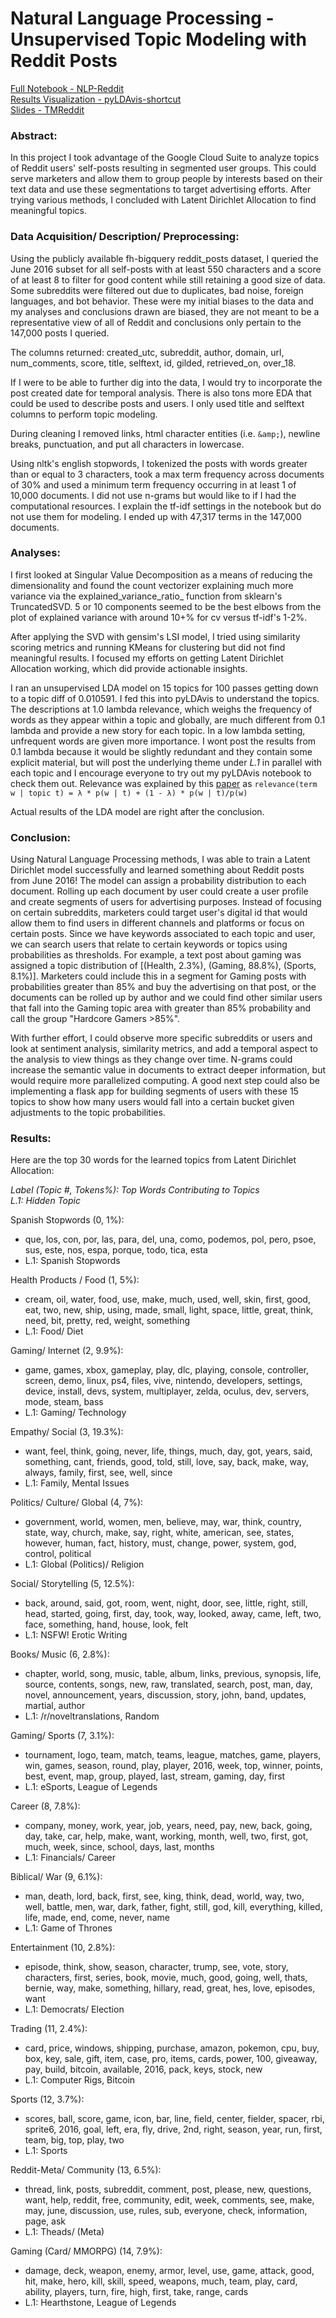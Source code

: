# Natural Language Processing - Unsupervised Topic Modeling with Reddit Posts

[Full Notebook - NLP-Reddit](NLP-Reddit.ipynb) <br>
[Results Visualization - pyLDAvis-shortcut](pyLDAvis-shortcut.ipynb) <br>
[Slides - TMReddit](TMReddit.pdf)


### Abstract:
In this project I took advantage of the Google Cloud Suite to analyze topics of Reddit users' self-posts resulting in segmented user groups. This could serve marketers and allow them to group people by interests based on their text data and use these segmentations to target advertising efforts. After trying various methods, I concluded with Latent Dirichlet Allocation to find meaningful topics.

### Data Acquisition/ Description/ Preprocessing:
Using the publicly available fh-bigquery reddit_posts dataset, I queried the June 2016 subset for all self-posts with at least 550 characters and a score of at least 8 to filter for good content while still retaining a good size of data. Some subreddits were filtered out due to duplicates, bad noise, foreign languages, and bot behavior. These were my initial biases to the data and my analyses and conclusions drawn are biased, they are not meant to be a representative view of all of Reddit and conclusions only pertain to the 147,000 posts I queried.

The columns returned: created_utc, subreddit, author, domain, url, num_comments, score, title, selftext, id, gilded, retrieved_on, over_18.

If I were to be able to further dig into the data, I would try to incorporate the post created date for temporal analysis. There is also tons more EDA that could be used to describe posts and users. I only used title and selftext columns to perform topic modeling.

During cleaning I removed links, html character entities (i.e. `&amp;`), newline breaks, punctuation, and put all characters in lowercase.

Using nltk's english stopwords, I tokenized the posts with words greater than or equal to 3 characters, took a max term frequency across documents of 30% and used a minimum term frequency occurring in at least 1 of 10,000 documents. I did not use n-grams but would like to if I had the computational resources. I explain the tf-idf settings in the notebook but do not use them for modeling. I ended up with 47,317 terms in the 147,000 documents.

### Analyses:
I first looked at Singular Value Decomposition as a means of reducing the dimensionality and found the count vectorizer explaining much more variance via the explained_variance_ratio_ function from sklearn's TruncatedSVD. 5 or 10 components seemed to be the best elbows from the plot of explained variance with around 10+% for cv versus tf-idf's 1-2%.

After applying the SVD with gensim's LSI model, I tried using similarity scoring metrics and running KMeans for clustering but did not find meaningful results. I focused my efforts on getting Latent Dirichlet Allocation working,  which did provide actionable insights.

I ran an unsupervised LDA model on 15 topics for 100 passes getting down to a topic diff of 0.010591. I fed this into pyLDAvis to understand the topics. The descriptions at 1.0 lambda relevance, which weighs the frequency of words as they appear within a topic and globally, are much different from 0.1 lambda and provide a new story for each topic. In a low lambda setting, unfrequent words are given more importance. I wont post the results from 0.1 lambda because it would be slightly redundant and they contain some explicit material, but will post the underlying theme under *L.1* in parallel with each topic and I encourage everyone to try out my pyLDAvis notebook to check them out. Relevance was explained by this [paper](https://nlp.stanford.edu/events/illvi2014/papers/sievert-illvi2014.pdf) as `relevance(term w | topic t) = λ * p(w | t) + (1 - λ) * p(w | t)/p(w)`

Actual results of the LDA model are right after the conclusion.

### Conclusion:
Using Natural Language Processing methods, I was able to train a Latent Dirichlet model successfully and learned something about Reddit posts from June 2016! The model can assign a probability distribution to each document. Rolling up each document by user could create a user profile and create segments of users for advertising purposes. Instead of focusing on certain subreddits, marketers could target user's digital id that would allow them to find users in different channels and platforms or focus on certain posts. Since we have keywords associated to each topic and user, we can search users that relate to certain keywords or topics using probabilities as thresholds. For example, a text post about gaming was assigned a topic distribution of [(Health, 2.3%), (Gaming, 88.8%), (Sports, 8.1%)]. Marketers could include this in a segment for Gaming posts with probabilities greater than 85% and buy the advertising on that post, or the documents can be rolled up by author and we could find other similar users that fall into the Gaming topic area with greater than 85% probability and call the group "Hardcore Gamers >85%".

With further effort, I could observe more specific subreddits or users and look at sentiment analysis, similarity metrics, and add a temporal aspect to the analysis to view things as they change over time. N-grams could increase the semantic value in documents to extract deeper information, but would require more parallelized computing. A good next step could also be implementing a flask app for building segments of users with these 15 topics to show how many users would fall into a certain bucket given adjustments to the topic probabilities.

### Results:
Here are the top 30 words for the learned topics from Latent Dirichlet Allocation:

*Label (Topic #, Tokens%): Top Words Contributing to Topics* <br>
*L.1: Hidden Topic*


Spanish Stopwords (0, 1%):
 - que, los, con, por, las, para, del, una, como, podemos, pol, pero, psoe, sus, este, nos, espa, porque, todo, tica, esta
 - L.1: Spanish Stopwords

Health Products / Food (1, 5%):
 - cream, oil, water, food, use, make, much, used, well, skin, first, good, eat, two, new, ship, using, made, small, light, space, little, great, think, need, bit, pretty, red, weight, something
 - L.1: Food/ Diet

Gaming/ Internet (2, 9.9%):
 - game, games, xbox, gameplay, play, dlc, playing, console, controller, screen, demo, linux, ps4, files, vive, nintendo, developers, settings, device, install, devs, system, multiplayer, zelda, oculus, dev, servers, mode, steam, bass
 - L.1: Gaming/ Technology

Empathy/ Social (3, 19.3%):
 - want, feel, think, going, never, life, things, much, day, got, years, said, something, cant, friends, good, told, still, love, say, back, make, way, always, family, first, see, well, since
 - L.1: Family, Mental Issues

Politics/ Culture/ Global (4, 7%):
 - government, world, women, men, believe, may, war, think, country, state, way, church, make, say, right, white, american, see, states, however, human, fact, history, must, change, power, system, god, control, political
 - L.1: Global (Politics)/ Religion

Social/ Storytelling (5, 12.5%):
 - back, around, said, got, room, went, night, door, see, little, right, still, head, started, going, first, day, took, way, looked, away, came, left, two, face, something, hand, house, look, felt
 - L.1: NSFW! Erotic Writing

Books/ Music (6, 2.8%):
 - chapter, world, song, music, table, album, links, previous, synopsis, life, source, contents, songs, new, raw, translated, search, post, man, day, novel, announcement, years, discussion, story, john, band, updates, martial, author
 - L.1: /r/noveltranslations, Random

Gaming/ Sports (7, 3.1%):  
 - tournament, logo, team, match, teams, league, matches, game, players, win, games, season, round, play, player, 2016, week, top, winner, points, best, event, map, group, played, last, stream, gaming, day, first
 - L.1: eSports, League of Legends

Career (8, 7.8%):
 - company, money, work, year, job, years, need, pay, new, back, going, day, take, car, help, make, want, working, month, well, two, first, got, much, week, since, school, days, last, months
 - L.1: Financials/ Career

Biblical/ War (9, 6.1%):
 - man, death, lord, back, first, see, king, think, dead, world, way, two, well, battle, men, war, dark, father, fight, still, god, kill, everything, killed, life, made, end, come, never, name
 - L.1: Game of Thrones

Entertainment (10, 2.8%):  
 - episode, think, show, season, character, trump, see, vote, story, characters, first, series, book, movie, much, good, going, well, thats, bernie, way, make, something, hillary, read, great, hes, love, episodes, want
 - L.1: Democrats/ Election

Trading (11, 2.4%):
 - card, price, windows, shipping, purchase, amazon, pokemon, cpu, buy, box, key, sale, gift, item, case, pro, items, cards, power, 100, giveaway, pay, build, bitcoin, available, 2016, pack, keys, stock, new
 - L.1: Computer Rigs, Bitcoin

Sports (12, 3.7%):
 - scores, ball, score, game, icon, bar, line, field, center, fielder, spacer, rbi, sprite6, 2016, goal, left, era, fly, drive, 2nd, right, season, year, run, first, team, big, top, play, two
 - L.1: Sports

Reddit-Meta/ Community (13, 6.5%):
 - thread, link, posts, subreddit, comment, post, please, new, questions, want, help, reddit, free, community, edit, week, comments, see, make, may, june, discussion, use, rules, sub, everyone, check, information, page, ask
 - L.1: Theads/ (Meta)

Gaming (Card/ MMORPG) (14, 7.9%):
 - damage, deck, weapon, enemy, armor, level, use, game, attack, good, hit, make, hero, kill, skill, speed, weapons, much, team, play, card, ability, players, turn, fire, high, first, take,  range, cards
 - L.1: Hearthstone, League of Legends

